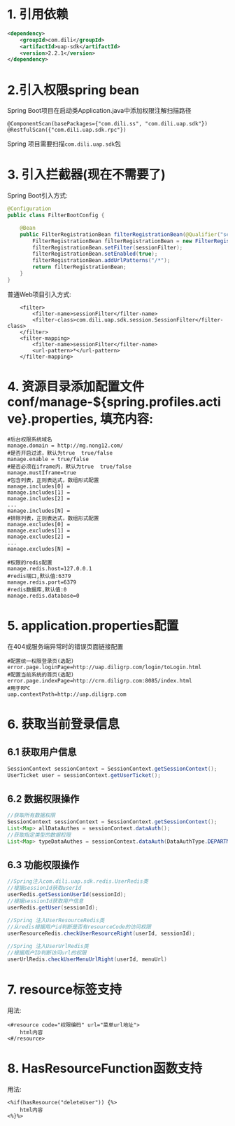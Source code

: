 
# 1. 引用依赖
``` xml
<dependency>
    <groupId>com.dili</groupId>
    <artifactId>uap-sdk</artifactId>
    <version>2.2.1</version>
</dependency>
```

# 2.引入权限spring bean
Spring Boot项目在启动类Application.java中添加权限注解扫描路径
```
@ComponentScan(basePackages={"com.dili.ss", "com.dili.uap.sdk"})
@RestfulScan({"com.dili.uap.sdk.rpc"})
```
Spring 项目需要扫描`com.dili.uap.sdk`包

# 3. 引入拦截器(现在不需要了)
Spring Boot引入方式:
``` java
@Configuration
public class FilterBootConfig {

	@Bean
	public FilterRegistrationBean filterRegistrationBean(@Qualifier("sessionFilter") SessionFilter sessionFilter){
		FilterRegistrationBean filterRegistrationBean = new FilterRegistrationBean();
		filterRegistrationBean.setFilter(sessionFilter);
		filterRegistrationBean.setEnabled(true);
		filterRegistrationBean.addUrlPatterns("/*");
		return filterRegistrationBean;
	}
}
```

普通Web项目引入方式:
```
    <filter>
        <filter-name>sessionFilter</filter-name>
        <filter-class>com.dili.uap.sdk.session.SessionFilter</filter-class>
    </filter>
    <filter-mapping>
        <filter-name>sessionFilter</filter-name>
        <url-pattern>*</url-pattern>
    </filter-mapping>
```

# 4. 资源目录添加配置文件conf/manage-${spring.profiles.active}.properties, 填充内容:
```
#后台权限系统域名
manage.domain = http://mg.nong12.com/
#是否开启过滤，默认为true  true/false
manage.enable = true/false
#是否必须在iframe内，默认为true  true/false
manage.mustIframe=true
#包含列表，正则表达式，数组形式配置
manage.includes[0] = 
manage.includes[1] = 
manage.includes[2] = 
...
manage.includes[N] = 
#排除列表，正则表达式，数组形式配置
manage.excludes[0] =
manage.excludes[1] =
manage.excludes[2] =
...
manage.excludes[N] =

#权限的redis配置
manage.redis.host=127.0.0.1
#redis端口,默认值:6379
manage.redis.port=6379
#redis数据库,默认值:0
manage.redis.database=0
```

# 5. application.properties配置
在404或服务端异常时的错误页面链接配置
```
#配置统一权限登录页(选配)
error.page.loginPage=http://uap.diligrp.com/login/toLogin.html
#配置当前系统的首页(选配)
error.page.indexPage=http://crm.diligrp.com:8085/index.html
#用于RPC
uap.contextPath=http://uap.diligrp.com
```

# 6. 获取当前登录信息

## 6.1 获取用户信息
``` java
SessionContext sessionContext = SessionContext.getSessionContext();
UserTicket user = sessionContext.getUserTicket();
```

## 6.2 数据权限操作
``` java
//获取所有数据权限
SessionContext sessionContext = SessionContext.getSessionContext();
List<Map> allDataAuthes = sessionContext.dataAuth();
//获取指定类型的数据权限
List<Map> typeDataAuthes = sessionContext.dataAuth(DataAuthType.DEPARTMENT.getCode());
```
## 6.3 功能权限操作
``` java
//Spring注入com.dili.uap.sdk.redis.UserRedis类
//根据sessionId获取userId
userRedis.getSessionUserId(sessionId);
//根据sessionId获取用户信息
userRedis.getUser(sessionId);

//Spring 注入UserResourceRedis类
//从redis根据用户id判断是否有resourceCode的访问权限
userResourceRedis.checkUserResourceRight(userId, sessionId);
    
//Spring 注入UserUrlRedis类
//根据用户ID判断访问url的权限
userUrlRedis.checkUserMenuUrlRight(userId, menuUrl)
```

# 7. resource标签支持
用法:
```
<#resource code="权限编码" url="菜单url地址">
    html内容
<#/resource>
```

# 8. HasResourceFunction函数支持
用法:
```
<%if(hasResource("deleteUser")) {%>
    html内容
<%}%>
```